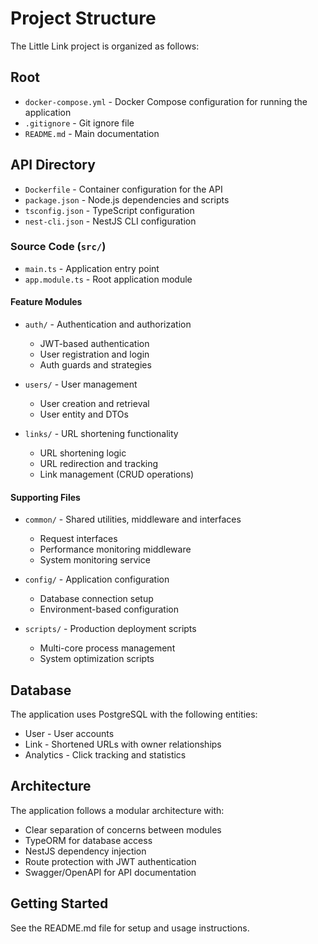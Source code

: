 # Project Structure

The Little Link project is organized as follows:

## Root
- `docker-compose.yml` - Docker Compose configuration for running the application
- `.gitignore` - Git ignore file
- `README.md` - Main documentation

## API Directory
- `Dockerfile` - Container configuration for the API
- `package.json` - Node.js dependencies and scripts
- `tsconfig.json` - TypeScript configuration
- `nest-cli.json` - NestJS CLI configuration

### Source Code (`src/`)
- `main.ts` - Application entry point
- `app.module.ts` - Root application module

#### Feature Modules
- `auth/` - Authentication and authorization
  - JWT-based authentication
  - User registration and login
  - Auth guards and strategies
  
- `users/` - User management 
  - User creation and retrieval
  - User entity and DTOs
  
- `links/` - URL shortening functionality
  - URL shortening logic
  - URL redirection and tracking
  - Link management (CRUD operations)

#### Supporting Files
- `common/` - Shared utilities, middleware and interfaces
  - Request interfaces
  - Performance monitoring middleware
  - System monitoring service
  
- `config/` - Application configuration
  - Database connection setup
  - Environment-based configuration

- `scripts/` - Production deployment scripts
  - Multi-core process management
  - System optimization scripts

## Database
The application uses PostgreSQL with the following entities:
- User - User accounts
- Link - Shortened URLs with owner relationships
- Analytics - Click tracking and statistics

## Architecture
The application follows a modular architecture with:
- Clear separation of concerns between modules
- TypeORM for database access
- NestJS dependency injection
- Route protection with JWT authentication
- Swagger/OpenAPI for API documentation

## Getting Started
See the README.md file for setup and usage instructions.
